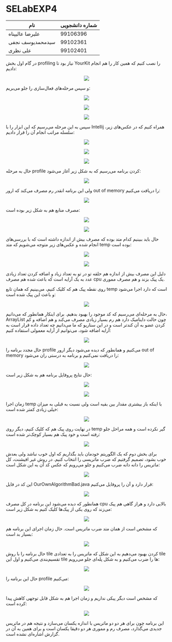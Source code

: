 # SELabEXP4
| نام          | شماره دانشجویی|
| ------------- | ------------- |
| علیرضا عالیپناه                  | 99106396      |
| سیدمحمدیوسف نجفی      | 99102361      |
| علی نظری                        | 99102401      |


در گام اول بخش 
profiling
نیاز بود تا 
YourKit
را نصب کنیم که همین کار را هم انجام دادیم:

<p align="center">
  <img src="./images/install.png" />
</p>

و سپس مرحله‌های فعال‌سازی را جلو می‌بریم:

<p align="center">
  <img src="./images/activate1.png" />
</p>

<p align="center">
  <img src="./images/activate2.png" />
</p>

<p align="center">
  <img src="./images/activate3.png" />
</p>

سپس به این مرحله می‌رسیم که این ابزار را با 
Intellij
همراه کنیم که در عکس‌های زیر، سلسله مراتب انجام آن را قرار دادیم:

<p align="center">
  <img src="./images/integrate1.png" />
</p>

<p align="center">
  <img src="./images/integrate2.png" />
</p>

<p align="center">
  <img src="./images/integrate3.png" />
</p>

حال به مرحله 
profile 
کردن برنامه می‌رسیم که به شکل زیر آغاز می‌شود:

<p align="center">
  <img src="./images/javacup1.png" />
</p>

ولی این برنامه انقدر رم مصرف می‌کند که ارور
out of memory
را دریافت می‌کنیم:

<p align="center">
  <img src="./images/javacup2.png" />
</p>

مصرف منابع هم به شکل زیر بوده است:

<p align="center">
  <img src="./images/javacup3.png" />
</p>

<p align="center">
  <img src="./images/javacup4.png" />
</p>

حال باید ببینیم کدام متد بوده که مصرف بیش از اندازه داشته است که با بررسی‌های انجام شده و عکس‌های زیر متوجه می‌شویم که متد 
temp
بوده است:

<p align="center">
  <img src="./images/javacup5.png" />
</p>

<p align="center">
  <img src="./images/javacup6.png" />
</p>

دلیل این مصرف بیش از اندازه هم حلقه تو در تو به تعداد زیاد و اضافه کردن تعداد زیادی عدد به یک آرایه است که باعث شده هم مصرف 
cpu
یک پیک بزند و هم مصرف مموری.

روی نقطه پیک هم که کلیک کنیم، می‌بینیم که همان تابع 
temp
است که دارد اجرا می‌شود و باعث این پیک شده است:

<p align="center">
  <img src="./images/javacup7.png" />
</p>

حال به مرحله‌ای می‌رسیم که کد موجود را بهبود بدهیم. برای اینکار همانطور که می‌دانیم، 
ArrayList
چون حالت داینامیک دارد هم رم بسیار زیادی مصرف می‌کند و هم اضافه و کم کردن عضو به آن کندتر است و در این سناریو که ما می‌دانیم چه تعداد داده قرار است به آرایه اضافه شود، می‌توانیم از آرایه معمولی استفاده کنیم:

<p align="center">
  <img src="./images/temp.png" />
</p>

حال مجدد برنامه را 
profile
می‌کنیم و همانطور که دیده می‌شود دیگر ارور
out of memory 
را دریافت نمی‌کنیم و برنامه به درستی ران می‌شود:

<p align="center">
  <img src="./images/javacup8.png" />
</p>

حال نتایح پروفایل برنامه هم به شکل زیر است:

<p align="center">
  <img src="./images/javacup9.png" />
</p>

<p align="center">
  <img src="./images/javacup10.png" />
</p>

زمان اجرا 
temp
با اینکه باز بیشتری مقدار بین بقیه است ولی نسبت به قبلی به میزان خیلی زیادی کمتر شده است:

<p align="center">
  <img src="./images/javacup11.png" />
</p>

در نهایت روی پیک هم که کلیک کنیم، دیگر روی 
temp
گیر نکرده است و همه مراحل جلو رفته است و خود پیک هم بسیار کوچک‌تر شده است:

<p align="center">
  <img src="./images/javacup12.png" />
</p>

برای بخش دوم که یک الگوریتم خودمان باید بگذاریم که اول خوب نباشد ولی بعدش خوب بشود، تصمیم گرفتیم که ضرب ماتریسی را انتخاب کنیم. در روش غیر افیشنت، کل ماتریس را دانه دانه ضرب می‌کنیم و جلو می‌رویم که عکس کد آن به این شکل است:

<p align="center">
  <img src="./images/mul1.png" />
</p>

این کد در فایل
OurOwnAlgorithmBad.java
قرار دارد و آن را پروفایل می‌کنیم:

<p align="center">
  <img src="./images/inefficient1.png" />
</p>

همانطور که دیده می‌شود این برنامه در کل مصرف 
cpu
بالایی دارد و هراز گاهی هم پیک می‌زند که روی یکی از پیک‌ها کلیک کنیم به شکل زیر است:

<p align="center">
  <img src="./images/inefficient3.png" />
</p>

که مشخص است از همان متد ضرب ماتریس است. حال زمان اجرای این برنامه هم بسیار بد است:

<p align="center">
  <img src="./images/inefficient2.png" />
</p>

حال برنامه را با روش 
tile
کردن بهبود می‌دهیم به این شکل که ماتریس را به تعدادی 
tile
تقسیم‌بندی می‌کنیم و اول این 
tile
ها را ضرب می‌کنیم و به شکل پله‌ای جلو می‌رویم:

<p align="center">
  <img src="./images/mul2.png" />
</p>

حال این برنامه را 
profile
می‌کنیم:

<p align="center">
  <img src="./images/efficient1.png" />
</p>

که مشخص است دیگر پیکی نداریم و زمان اجرا هم به شکل قابل توجهی کاهش پیدا کرده است:

<p align="center">
  <img src="./images/efficient2.png" />
</p>

این برنامه چون برای هر دو دو ماتریس با اندازه یکسان می‌سازد و نتیجه هم در ماتریس جدیدی می‌گذارد، مصرف رم و مموری هر دو دقیقا یکسان است و برای همین به آن در گزارش اشاره‌ای نشده است.
